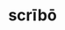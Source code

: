 ---
title: scrībō
meaning: to write
ch: one
pos: verb
secondppstem: scrīb
infend: ere
conjugation: third
derivative: scribe, scribble, script
---